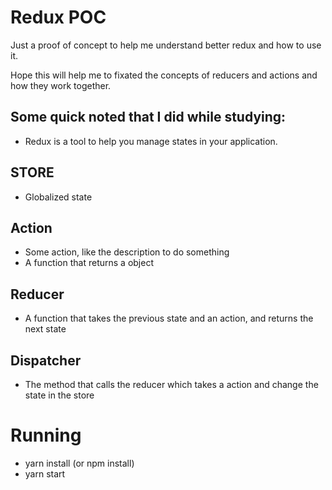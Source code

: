 # Redux POC

Just a proof of concept to help me understand better redux and how to use it.

Hope this will help me to fixated the concepts of reducers and actions and how they work together.

## Some quick noted that I did while studying:

- Redux is a tool to help you manage states in your application.

## STORE

- Globalized state

## Action

- Some action, like the description to do something
- A function that returns a object

## Reducer

- A function that takes the previous state and an action, and returns the next state

## Dispatcher

- The method that calls the reducer which takes a action and change the state in the store

# Running

- yarn install (or npm install)
- yarn start
